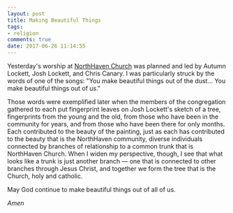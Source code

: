 ```yaml
---
layout: post
title: Making Beautiful Things
tags:
- religion
comments: true
date: 2017-06-26 11:14:55
---
```


Yesterday's worship at [NorthHaven Church](http://www.northhavenchurch.net) was planned and led by Autumn Lockett, Josh Lockett, and Chris Canary. I was particularly struck by the words of one of the songs: "You make beautiful things out of the dust... You make beautiful things out of us."

Those words were exemplified later when the members of the congregation gathered to each put fingerprint leaves on Josh Lockett's sketch of a tree, fingerprints from the young and the old, from those who have been in the community for years, and from those who have been there for only months. Each contributed to the beauty of the painting, just as each has contributed to the beauty that is the NorthHaven community, diverse individuals connected by branches of relationship to a common trunk that is NorthHaven Church. When I widen my perspective, though, I see that what looks like a trunk is just another branch — one that is connected to other branches through Jesus Christ, and together we form the tree that is the Church, holy and catholic.

May God continue to make beautiful things out of all of us.

*Amen*


